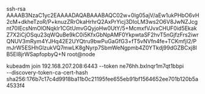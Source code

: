 ssh-rsa AAAAB3NzaC1yc2EAAAADAQABAAABAQC02w+0lg05ajV/aEw1ukPHbO6vH2cM+dkheTzoR/P+knuzZRrOkaHrhrQ2AxPrYicj3DIoLM3ws2O6V8JwNZJcgnt70IEcsNmOlONqklr1CGtUmvGQyjoHw0UtY/5+McmxfVJvxCHUF0id5EkakZ7X2iCjOSqu23qWQuBe9kC0i5KfxGbNpAMF0YkpwtaSF2hvT5nGjfzFrs2iwrQNUV3mRym4YJHq42E2UYQtru9bwPuGaGfG3+fT5vNVfn4fe+TCKmfjI2/PmJrW5ESHhGlzukVQ7mwLK8gNyrp7SbmWeNgpmb4Z0YTkdj99dGZBCxj8lB5EI8jrWSapfopbyQ+N root@node

kubeadm join 192.168.207.208:6443 --token ne76hh.bxlnqr1m7qt1bbpi \
    --discovery-token-ca-cert-hash sha256:176b7c17c4d9918ba11b0c21195fee655eb91bf1564652ee701b120b5a4533f4
